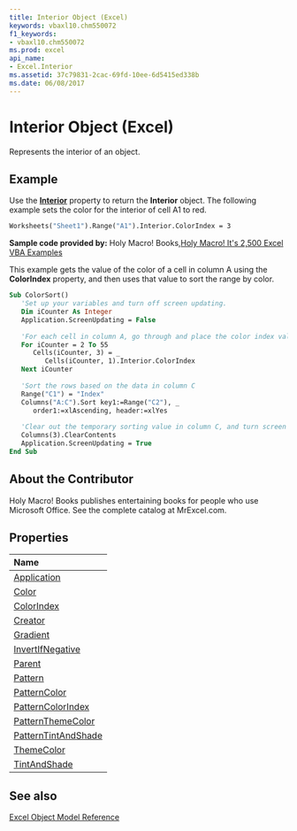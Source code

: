 ```yaml
---
title: Interior Object (Excel)
keywords: vbaxl10.chm550072
f1_keywords:
- vbaxl10.chm550072
ms.prod: excel
api_name:
- Excel.Interior
ms.assetid: 37c79831-2cac-69fd-10ee-6d5415ed338b
ms.date: 06/08/2017
---
```



# Interior Object (Excel)

Represents the interior of an object.


## Example

Use the  **[Interior](Excel.Range.Interior.md)** property to return the **Interior** object. The following example sets the color for the interior of cell A1 to red.


```vb
Worksheets("Sheet1").Range("A1").Interior.ColorIndex = 3
```

 **Sample code provided by:** Holy Macro! Books,[Holy Macro! It's 2,500 Excel VBA Examples](http://www.mrexcel.com/store/index.php?l=product_detail&amp;p=1)

This example gets the value of the color of a cell in column A using the  **ColorIndex** property, and then uses that value to sort the range by color.




```vb
Sub ColorSort()
   'Set up your variables and turn off screen updating.
   Dim iCounter As Integer
   Application.ScreenUpdating = False
   
   'For each cell in column A, go through and place the color index value of the cell in column C.
   For iCounter = 2 To 55
      Cells(iCounter, 3) = _
         Cells(iCounter, 1).Interior.ColorIndex
   Next iCounter
   
   'Sort the rows based on the data in column C
   Range("C1") = "Index"
   Columns("A:C").Sort key1:=Range("C2"), _
      order1:=xlAscending, header:=xlYes
   
   'Clear out the temporary sorting value in column C, and turn screen updating back on.
   Columns(3).ClearContents
   Application.ScreenUpdating = True
End Sub
```


## About the Contributor
<a name="AboutContributor"> </a>

Holy Macro! Books publishes entertaining books for people who use Microsoft Office. See the complete catalog at MrExcel.com. 


## Properties
<a name="AboutContributor"> </a>



|**Name**|
|:-----|
|[Application](Excel.Interior.Application.md)|
|[Color](Excel.Interior.Color.md)|
|[ColorIndex](Excel.Interior.ColorIndex.md)|
|[Creator](Excel.Interior.Creator.md)|
|[Gradient](Excel.Interior.Gradient.md)|
|[InvertIfNegative](Excel.Interior.InvertIfNegative.md)|
|[Parent](Excel.Interior.Parent.md)|
|[Pattern](Excel.Interior.Pattern.md)|
|[PatternColor](Excel.Interior.PatternColor.md)|
|[PatternColorIndex](Excel.Interior.PatternColorIndex.md)|
|[PatternThemeColor](Excel.Interior.PatternThemeColor.md)|
|[PatternTintAndShade](Excel.Interior.PatternTintAndShade.md)|
|[ThemeColor](Excel.Interior.ThemeColor.md)|
|[TintAndShade](Excel.Interior.TintAndShade.md)|

## See also
<a name="AboutContributor"> </a>





[Excel Object Model Reference](./overview/Excelobject-model.md)
